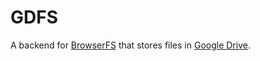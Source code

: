 # GDFS

A backend for [BrowserFS][] that stores files in [Google Drive][drive].

[browserfs]: https://github.com/jvilk/BrowserFS
[drive]: https://drive.google.com/

